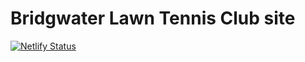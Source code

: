 # Bridgwater Lawn Tennis Club site

[![Netlify Status](https://api.netlify.com/api/v1/badges/ce64dc06-5690-4705-9916-37e314b15364/deploy-status)](https://app.netlify.com/sites/bltc-new/deploys)
